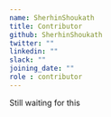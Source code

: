 ```yaml
---
name: SherhinShoukath
title: Contributor
github: SherhinShoukath
twitter: ""
linkedin: ""
slack: ""
joining_date: ""
role : contributor
---
```


Still waiting for this

